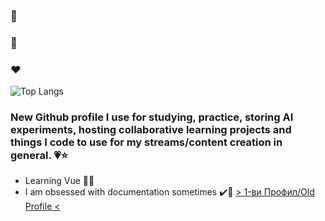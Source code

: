 ### 🤍
### 💚
### ❤️
![Top Langs](https://github-readme-stats.vercel.app/api/top-langs/?username=gerryjekova&hide=html,css,scss&theme=highcontrast)
### New Github profile I use for studying, practice, storing AI experiments, hosting collaborative learning projects and things I code to use for my streams/content creation in general. 💗⭐
- Learning Vue 🤔💗
- I am obsessed with documentation sometimes ✔️📁
[>  1-ви Профил/Old Profile  <](https://github.com/Hiratsuna)

